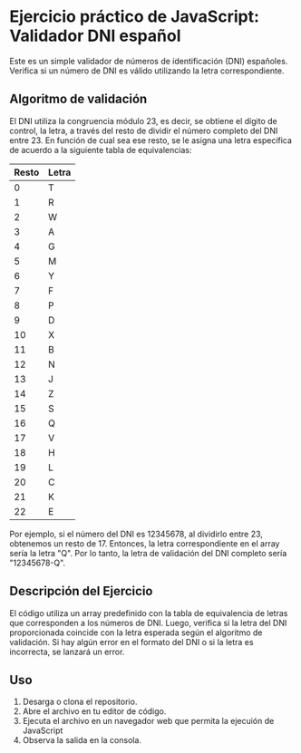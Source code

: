 # Ejercicio práctico de JavaScript:  Validador DNI español

Este es un simple validador de números de identificación (DNI) españoles. Verifica si un número de DNI es válido utilizando la letra correspondiente.


## Algoritmo de validación

El DNI utiliza la congruencia módulo 23, es decir, se obtiene el dígito de control, la letra, a través del resto de dividir el número completo del DNI entre 23. En función de cual sea ese resto, se le asigna una letra específica de acuerdo a la siguiente tabla de equivalencias:

| Resto | Letra |
|-------|-------|
|   0   |   T   |
|   1   |   R   |
|   2   |   W   |
|   3   |   A   |
|   4   |   G   |
|   5   |   M   |
|   6   |   Y   |
|   7   |   F   |
|   8   |   P   |
|   9   |   D   |
|   10  |   X   |
|   11  |   B   |
|   12  |   N   |
|   13  |   J   |
|   14  |   Z   |
|   15  |   S   |
|   16  |   Q   |
|   17  |   V   |
|   18  |   H   |
|   19  |   L   |
|   20  |   C   |
|   21  |   K   |
|   22  |   E   |

Por ejemplo, si el número del DNI es 12345678, al dividirlo entre 23, obtenemos un resto de 17. Entonces, la letra correspondiente en el array sería la letra "Q". Por lo tanto, la letra de validación del DNI completo sería "12345678-Q".


## Descripción del Ejercicio

El código utiliza un array predefinido con la tabla de equivalencia de letras que corresponden a los números de DNI. Luego, verifica si la letra del DNI proporcionada coincide con la letra esperada según el algoritmo de validación. Si hay algún error en el formato del DNI o si la letra es incorrecta, se lanzará un error.

## Uso

1. Desarga o clona el repositorio.
2. Abre  el archivo en tu editor de código.
3. Ejecuta el archivo en un navegador web que permita la ejecuión de JavaScript
4. Observa la salida en la consola.
